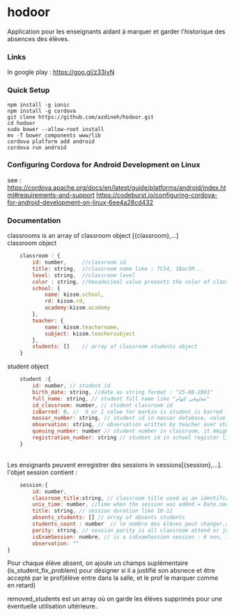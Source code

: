 # hodoor
Application pour les enseignants aidant à marquer et garder l'historique des absences des élèves. 


### Links
In google play : https://goo.gl/z33iyN

### Quick Setup

    npm install -g ionic
    npm install -g cordova
    git clone https://github.com/azdineh/hodoor.git
    cd hodoor
    sudo bower --allow-root install
    mv -T bower_components www/lib
    cordova platform add android
    cordova run android

### Configuring Cordova for Android Development on Linux
see : 
https://cordova.apache.org/docs/en/latest/guide/platforms/android/index.html#requirements-and-support
https://codeburst.io/configuring-cordova-for-android-development-on-linux-6ee4a28cd432

### Documentation
classrooms is an array of classroom object  [{classroom},...]
<br>
classroom object
``` javascript
    classroom : {
        id: number,     //classroom id
        title: string,  //classroom name like : TCS4, 1BacSM...
        level: string,  //classroom level
        color : string, //hexadecimal value presents the color of classroom label
        school: {
            name: kissm.school,
            rd: kissm.rd,
            academy:kissm.academy
        },
        teacher: {
            name: kissm.teachername,
            subject: kissm.teachersubject
        },
        students: []    // array of classroom students object
    }
```
student object
``` javascript
    student :{
        id: number, // student id
        birth_date: string, //date as string format : "25-08-2001"
        full_name: string, // student full name like "مخلوفي إلهام"
        id_classroom: number, // student classroom id
        isBarred: 0, //  0 or 1 value for markin is student is barred from the list or not
        massar_number: string, // student id in massar database, value like "S135061522"
        observation: string, // observation written by teacher over student
        queuing_number: number // student number in classroom, it mmight be changed in any time by teacher(user)
        registration_number: string // student id in school register like "7216523"
    }
```
<br>
Les ensignants peuvent enregistrer des sessions in sessions[{session},...].
<br>
l'objet session contient :

``` javascript
    session:{
        id: number,
        classroom_title:string, // classroom title used as an identifcator of the classroom instead od classroom.id
        unix_time: number, //time when the session was added = Date.now()
        title: string, // session duration like 10-12
        absents_students: [] // array of absents students
        students_count : number  // le nombre des élèves peut changer,ce champ permet de garder le nombre total à l'instant d'enregistrment d'une session 
        parity: string, // session parity is all classroom attend or just by group, tree values are possibles : all,odd or even .
        isExamSession: numbre, // is a isExamSession session : 0 non, 1 yes.
        observation: ""
}
``` 
Pour chaque élève absent, on ajoute un champs suplémentaire (is_student_fix_problem) pour désigner si il a justifié son absnece et être accepté par le prof(élève entre dans la salle, et le prof le marquer comme en retard)
<br>

removed_students est un array où on garde les élèves supprimés pour une éventuelle utilisation ultérieure..
